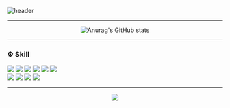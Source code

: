 ![header](https://capsule-render.vercel.app/api?type=rect&color=auto&height=100&section=header&text=👋%20Hello%20It's%20JiHwan%20Kim&fontSize=40&animation=twinkling&theme=onedark)
<hr>
<div align="center">
  <img src="https://github-readme-stats.vercel.app/api?username=Kimjipang&theme=tokyonight" alt="Anurag's GitHub stats">
</div>
<hr>

<div>
<h3>
⚙️ Skill
</h3>
</div>

<div>
<!-- 💻 Back-end -->
<img src="https://img.shields.io/badge/Java-007396?style=for-the-badge&logo=openjdk&logoColor=white">
<img src="https://img.shields.io/badge/Spring Boot-6DB33F?style=for-the-badge&logo=springboot&logoColor=white">
<img src="https://img.shields.io/badge/Spring Batch-6DB33F?style=for-the-badge&logo=spring&logoColor=white">
<img src="https://img.shields.io/badge/Python-3776AB?style=for-the-badge&logo=python&logoColor=white">
<img src="https://img.shields.io/badge/Django-092E20?style=for-the-badge&logo=django&logoColor=white">
<img src="https://img.shields.io/badge/MySQL-4479A1?style=for-the-badge&logo=mysql&logoColor=white">
<br>
<!-- 📊 Monitoring -->
<img src="https://img.shields.io/badge/Prometheus-E6522C?style=for-the-badge&logo=prometheus&logoColor=white">
<img src="https://img.shields.io/badge/Grafana-F46800?style=for-the-badge&logo=grafana&logoColor=white">
<!-- 🛠 Infra / DevOps -->
<img src="https://img.shields.io/badge/Docker-2496ED?style=for-the-badge&logo=docker&logoColor=white">
<img src="https://img.shields.io/badge/GitHub Actions-2088FF?style=for-the-badge&logo=githubactions&logoColor=white">
<br>
</div>

<hr>
<p align="center">
  <img src="https://github-readme-stats.vercel.app/api/top-langs/?username=Kimjipang">
</p>

